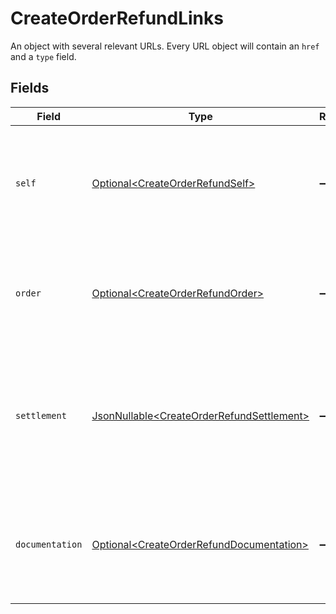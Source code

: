 # CreateOrderRefundLinks

An object with several relevant URLs. Every URL object will contain an `href` and a `type` field.


## Fields

| Field                                                                                                                       | Type                                                                                                                        | Required                                                                                                                    | Description                                                                                                                 |
| --------------------------------------------------------------------------------------------------------------------------- | --------------------------------------------------------------------------------------------------------------------------- | --------------------------------------------------------------------------------------------------------------------------- | --------------------------------------------------------------------------------------------------------------------------- |
| `self`                                                                                                                      | [Optional\<CreateOrderRefundSelf>](../../models/operations/CreateOrderRefundSelf.md)                                        | :heavy_minus_sign:                                                                                                          | In v2 endpoints, URLs are commonly represented as objects with an `href` and `type` field.                                  |
| `order`                                                                                                                     | [Optional\<CreateOrderRefundOrder>](../../models/operations/CreateOrderRefundOrder.md)                                      | :heavy_minus_sign:                                                                                                          | The API resource URL of the [order](get-order) that this refund belongs to, if applicable.                                  |
| `settlement`                                                                                                                | [JsonNullable\<CreateOrderRefundSettlement>](../../models/operations/CreateOrderRefundSettlement.md)                        | :heavy_minus_sign:                                                                                                          | The API resource URL of the [settlement](get-settlement) this refund has been settled with. Not present if not yet settled. |
| `documentation`                                                                                                             | [Optional\<CreateOrderRefundDocumentation>](../../models/operations/CreateOrderRefundDocumentation.md)                      | :heavy_minus_sign:                                                                                                          | In v2 endpoints, URLs are commonly represented as objects with an `href` and `type` field.                                  |